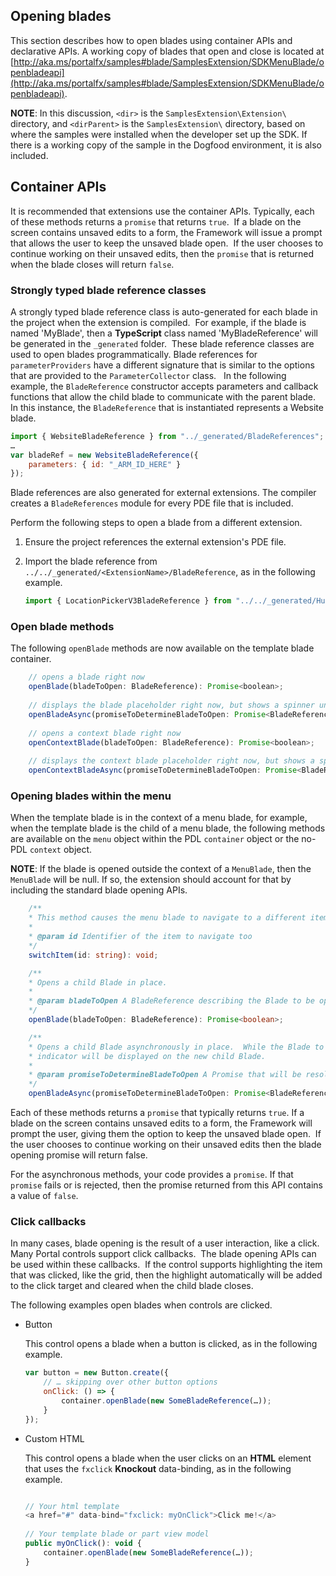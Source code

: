 
<a name="opening-blades"></a>
## Opening blades

This section describes how to open blades using container APIs and declarative APIs. A working copy of blades that open and close is located at [http://aka.ms/portalfx/samples#blade/SamplesExtension/SDKMenuBlade/openbladeapi](http://aka.ms/portalfx/samples#blade/SamplesExtension/SDKMenuBlade/openbladeapi).

**NOTE**: In this discussion, `<dir>` is the `SamplesExtension\Extension\` directory, and  `<dirParent>`  is the `SamplesExtension\` directory, based on where the samples were installed when the developer set up the SDK. If there is a working copy of the sample in the Dogfood environment, it is also included.

<a name="container-apis"></a>
## Container APIs

It is recommended that extensions use the container APIs. Typically, each of these methods returns a `promise` that returns `true`.  If a blade on the screen contains  unsaved edits to a form, the Framework will issue a prompt that allows the user to keep the unsaved blade open.  If the user chooses to continue working on their unsaved edits, then the `promise` that is returned when the blade closes will return `false`.

<a name="container-apis-strongly-typed-blade-reference-classes"></a>
### Strongly typed blade reference classes

A strongly typed blade reference class is auto-generated for each blade in the project when the extension is compiled.  For example, if the blade is named 'MyBlade', then a **TypeScript** class named  'MyBladeReference' will be generated in the `_generated` folder.  These blade reference classes are used to open blades programmatically. Blade references for `parameterProviders` have a different signature that is similar to the options that are provided to the `ParameterCollector` class.
 
In the following example, the `BladeReference` constructor accepts parameters and callback functions that allow the child blade to communicate with the parent blade. In this instance, the `BladeReference` that is instantiated represents a Website blade.

```javascript 
import { WebsiteBladeReference } from "../_generated/BladeReferences"; 
…
var bladeRef = new WebsiteBladeReference({
    parameters: { id: "_ARM_ID_HERE" }
});
```

Blade references are also generated for external extensions. The compiler creates a  `BladeReferences` module for every PDE file that is included.

Perform the following steps to open a blade from  a different extension.

1. Ensure the project references the external extension's PDE file. 

1. Import the blade reference from `../../_generated/<ExtensionName>/BladeReference`, as in the following example. 

    ```javascript
    import { LocationPickerV3BladeReference } from "../../_generated/HubsExtension/BladeReferences"
    ```

<a name="container-apis-open-blade-methods"></a>
### Open blade methods

The following `openBlade` methods are now available on the template blade container.

<!-- TODO: Determine whether   openContextBlade exists on this object. -->

```javascript
    // opens a blade right now
    openBlade(bladeToOpen: BladeReference): Promise<boolean>; 
     
    // displays the blade placeholder right now, but shows a spinner until the given promise resolves
    openBladeAsync(promiseToDetermineBladeToOpen: Promise<BladeReference>): Promise<boolean>; 
     
    // opens a context blade right now
    openContextBlade(bladeToOpen: BladeReference): Promise<boolean>; 
     
    // displays the context blade placeholder right now, but shows a spinner until the given promise resolves
    openContextBladeAsync(promiseToDetermineBladeToOpen: Promise<BladeReference>): Promise<boolean>; 
```

<a name="container-apis-opening-blades-within-the-menu"></a>
### Opening blades within the menu

When the template blade is in the context of a menu blade, for example, when the template blade is the child of a menu blade, the following methods are available on the `menu` object within the PDL `container` object or the no-PDL `context` object. 

**NOTE**: If the blade is opened outside the context of a `MenuBlade`, then the `MenuBlade` will be null. If so, the extension should account for that by including the standard blade opening APIs.

```typescript
    /**
    * This method causes the menu blade to navigate to a different item
    *
    * @param id Identifier of the item to navigate too
    */
    switchItem(id: string): void;

    /**
    * Opens a child Blade in place.
    *
    * @param bladeToOpen A BladeReference describing the Blade to be opened.
    */
    openBlade(bladeToOpen: BladeReference): Promise<boolean>;

    /**
    * Opens a child Blade asynchronously in place.  While the Blade to be shown is being determined (via 'bladeReferencePromise') a loading
    * indicator will be displayed on the new child Blade.
    *
    * @param promiseToDetermineBladeToOpen A Promise that will be resolved with a BladeReference describing the Blade to be opened.
    */
    openBladeAsync(promiseToDetermineBladeToOpen: Promise<BladeReference>): Promise<boolean>;
```

Each of these methods returns a `promise` that typically returns `true`. If a blade on the screen contains unsaved edits to a form, the Framework will prompt the user, giving them the option to keep the unsaved blade open.  If the user chooses to continue working on their unsaved edits then the blade opening promise will return false.

For the asynchronous methods, your code provides a `promise`.  If that `promise` fails or is rejected, then the promise returned from this API contains a value of `false`.

<a name="container-apis-click-callbacks"></a>
### Click callbacks

In many cases, blade opening is the result of a user interaction, like a click.  Many Portal controls support click callbacks.  The blade opening APIs can be used within these callbacks.  If the control supports highlighting the item that was clicked, like the grid, then the highlight automatically will be added to the click target and cleared when the child blade closes.

The following examples open blades when controls are clicked.

* Button

    This control opens a blade when a button is clicked, as in the following example.

    ```javascript
    var button = new Button.create({
        // … skipping over other button options
        onClick: () => {
            container.openBlade(new SomeBladeReference(…));
        }
    });
    ```

* Custom HTML

    This control opens a blade when the user clicks on an **HTML** element that uses the `fxclick` **Knockout** data-binding, as in the following example.
    
    ```javascript

    // Your html template
    <a href="#" data-bind="fxclick: myOnClick">Click me!</a>
     
    // Your template blade or part view model
    public myOnClick(): void {
        container.openBlade(new SomeBladeReference(…));
    }
    ```
